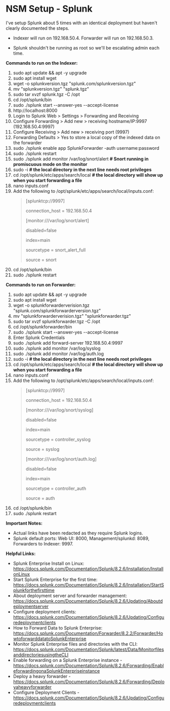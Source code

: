 # NSM Setup - Splunk
I've setup Splunk about 5 times with an identical deployment but haven't clearly documented the steps.   


- Indexer will run on 192.168.50.4. Forwarder will run on 192.168.50.3. 

- Splunk shouldn't be running as root so we'll be escalating admin each time. 

**Commands to run on the Indexer:**
1. sudo apt update && apt -y upgrade 
2. sudo apt install wget
3. wget -o splunkversion.tgz "splunk.com/splunkversion.tgz" 
4. mv "splunkversion.tgz" "splunk.tgz"
5. sudo tar xvzf splunk.tgz -C /opt
6. cd /opt/splunk/bin
7. sudo ./splunk start --answer-yes --accept-license
8. http://localhost:8000
9. Login to Splunk Web > Settings > Forwarding and Receiving
10. Configure Forwarding > Add new > receiving hostname/IP:9997 (192.168.50.4:9997) 
11. Configure Receiving > Add new > receiving port (9997) 
12. Forwarding Defaults > Yes to store a local copy of the indexed data on the forwarder
13. sudo ./splunk enable app SplunkForwarder -auth username:password
14. sudo ./splunk restart
15. sudo ./splunk add monitor /var/log/snort/alert **# Snort running in promiscuous mode on the monitor**
16. sudo -i **# the local directory in the next line needs root privileges**
17. cd /opt/splunk/etc/apps/search/local **# the local directory will show up when you start forwarding a file**
18. nano inputs.conf
19. Add the following to /opt/splunk/etc/apps/search/local/inputs.conf:
      > [splunktcp://9997]
      > 
      > connection_host = 192.168.50.4
      > 
      > [monitor:///var/log/snort/alert]
      > 
      > disabled=false
      > 
      > index=main
      > 
      > sourcetype = snort_alert_full
      > 
      > source = snort
19. cd /opt/splunk/bin
20. sudo ./splunk restart

    
    
**Commands to run on Forwarder:** 
1. sudo apt update && apt -y upgrade 
2. sudo apt install wget
3. wget -o splunkforwarderverision.tgz "splunk.com/splunkforwarderversion.tgz"
4. mv "splunkforwarderverision.tgz" "splunkforwarder.tgz"
5. sudo tar xvzf splunkforwarder.tgz -C /opt
6. cd /opt/splunkforwarder/bin
7. sudo ./splunk start --answer-yes --accept-license
8. Enter Splunk Credentials
9. sudo ./splunk add forward-server 192.168.50.4:9997
10. sudo ./splunk add monitor /var/log/syslog
11. sudo ./splunk add monitor /var/log/auth.log
12. sudo -i **# the local directory in the next line needs root privileges**
13. cd /opt/splunk/etc/apps/search/local **# the local directory will show up when you start forwarding a file**
14. nano inputs.conf 
15. Add the following to /opt/splunk/etc/apps/search/local/inputs.conf:
    > [splunktcp://9997]
    > 
    > connection_host = 192.168.50.4
    > 
    > [monitor:///var/log/snort/syslog]
    > 
    > disabled=false
    > 
    > index=main
    > 
    > sourcetype = controller_syslog
    > 
    > source = syslog
    > 
    > [monitor:///var/log/snort/auth.log]
    > 
    > disabled=false
    > 
    > index=main
    > 
    > sourcetype = controller_auth
    > 
    > source = auth
16. cd /opt/splunk/bin
17. sudo ./splunk restart



**Important Notes:**
- Actual links have been redacted as they require Splunk logins. 
- Splunk default ports: Web UI: 8000, Management/splunkd: 8089, Forwarders to Indexer: 9997.



**Helpful Links:**
- Splunk Enterprise Install on Linux: https://docs.splunk.com/Documentation/Splunk/8.2.6/Installation/InstallonLinux
- Start Splunk Enterprise for the first time: https://docs.splunk.com/Documentation/Splunk/8.2.6/Installation/StartSplunkforthefirsttime
- About deployment server and forwarder management: https://docs.splunk.com/Documentation/Splunk/8.2.6/Updating/Aboutdeploymentserver
- Configure deployment clients: https://docs.splunk.com/Documentation/Splunk/8.2.6/Updating/Configuredeploymentclients
- How to Forward Data to Splunk Enterprise: https://docs.splunk.com/Documentation/Forwarder/8.2.2/Forwarder/HowtoforwarddatatoSplunkEnterprise
- Monitor Splunk Enterprise files and directories with the CLI: https://docs.splunk.com/Documentation/Splunk/latest/Data/MonitorfilesanddirectoriesusingtheCLI
- Enable forwarding on a Splunk Enterprise instance -https://docs.splunk.com/Documentation/Splunk/8.2.6/Forwarding/EnableforwardingonaSplunkEnterpriseinstance
- Deploy a  heavy forwarder - https://docs.splunk.com/Documentation/Splunk/8.2.6/Forwarding/Deployaheavyforwarder
- Configure Deployment Clients - https://docs.splunk.com/Documentation/Splunk/8.2.6/Updating/Configuredeploymentclients 
